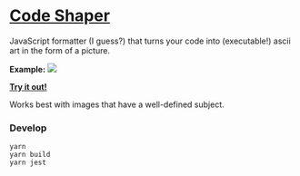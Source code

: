 # [Code Shaper](https://codeshaper.art/)

JavaScript formatter (I guess?) that turns your code into (executable!) ascii
art in the form of a picture.

**Example:**
![](example.gif)


**[Try it out!](https://codeshaper.art/)**


Works best with images that have a well-defined subject.

### Develop
```
yarn
yarn build
yarn jest
```
